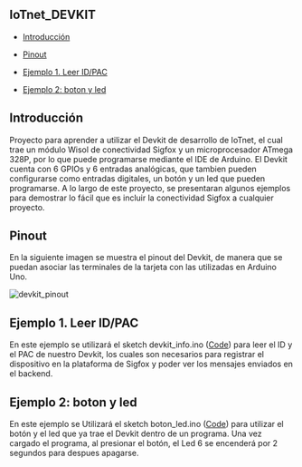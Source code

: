 ## IoTnet_DEVKIT ##

-	[Introducción](#introducción)

-	[Pinout](#pinout)

-	[Ejemplo 1. Leer ID/PAC](#ejemplo-1.-leer-ID/PAC)

-	[Ejemplo 2: boton y led](#ejemplo-2:-boton-y-led)

## Introducción ##

Proyecto para aprender a utilizar el Devkit de desarrollo de IoTnet, el cual trae un módulo Wisol de conectividad Sigfox y un microprocesador ATmega 328P, por lo que puede programarse mediante el IDE de Arduino.
El Devkit cuenta con 6 GPIOs y 6 entradas analógicas, que tambien pueden configurarse como entradas digitales, un botón y un led que pueden programarse. 
A lo largo de este proyecto, se presentaran algunos ejemplos para demostrar lo fácil que es incluir la conectividad Sigfox a cualquier proyecto.

## Pinout ##

En la siguiente imagen se muestra el pinout del Devkit, de manera que se puedan asociar las terminales de la tarjeta con las utilizadas en Arduino Uno.

![devkit_pinout](https://github.com/Iotnet/IoTnet_DEVKIT/blob/master/images/devkit_pinout.jpg?raw=true)

## Ejemplo 1. Leer ID/PAC ##

En este ejemplo se utilizará el sketch devkit_info.ino ([Code](Ejemplos/devkit_info/devkit_info.ino)) para leer el ID y el PAC de nuestro Devkit, los cuales son necesarios para registrar el dispositivo en la plataforma de Sigfox y poder ver los mensajes enviados en el backend.

## Ejemplo 2: boton y led ##

En este ejemplo se Utilizará el sketch boton_led.ino ([Code](Ejemplos/boton_led/boton_led.ino)) para utilizar el botón y el led que ya trae el Devkit dentro de un programa. Una vez cargado el programa, al presionar el botón, el Led 6 se encenderá por 2 segundos para despues apagarse.